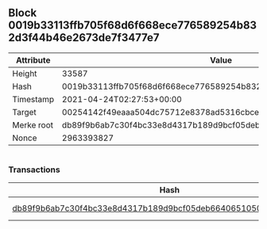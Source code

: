 ## Block 0019b33113ffb705f68d6f668ece776589254b832d3f44b46e2673de7f3477e7

Attribute | Value
--- | ---
Height | 33587
Hash | 0019b33113ffb705f68d6f668ece776589254b832d3f44b46e2673de7f3477e7
Timestamp | 2021-04-24T02:27:53+00:00
Target | 00254142f49eaaa504dc75712e8378ad5316cbcead634704b3734b6271167cc4
Merke root | db89f9b6ab7c30f4bc33e8d4317b189d9bcf05deb6640651050799a890345bad
Nonce | 2963393827

```

```

### Transactions

Hash | Amount
--- | ---
[db89f9b6ab7c30f4bc33e8d4317b189d9bcf05deb6640651050799a890345bad](db89f9b6ab7c30f4bc33e8d4317b189d9bcf05deb6640651050799a890345bad.md) | 10.00000000 SKEPTI 
